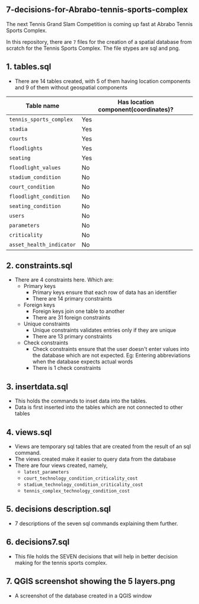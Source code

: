 ## 7-decisions-for-Abrabo-tennis-sports-complex
The next Tennis Grand Slam Competition is coming up fast at Abrabo Tennis Sports Complex.

In this repository, there are `7` files for the creation of a spatial database from scratch for the Tennis Sports Complex. The file stypes are sql and png. 
## 1. tables.sql
 - There are 14 tables created, with 5 of them having location components and 9 of them without geospatial components

|Table name                       |Has location component(coordinates)?  |
|---------------------------------|----------------------------------- |
|`tennis_sports_complex`          |Yes                                 |
|`stadia`                         |Yes                                 |
|`courts`                         |Yes                                 |
|`floodlights`                    |Yes                                 |
|`seating`                        |Yes                                 |
|`floodlight_values`              |No                                  |
|`stadium_condition`              |No                                  |
|`court_condition`                |No                                  |
|`floodlight_condition`           |No                                  |
|`seating_condition`              |No                                  |
|`users`                          |No                                  |
|`parameters`                     |No                                  |
|`criticality`                    |No                                  |
|`asset_health_indicator`         |No                                  |

## 2. constraints.sql
- There are 4 constraints here. Which are:
  - Primary keys
    - Primary keys ensure that each row of data has an identifier
    - There are 14 primary constraints
  - Foreign keys
    - Foreign keys join one table to another
    - There are 31 foreign constraints
  - Unique constraints
    - Unique constraints validates entries only if they are unique
    - There are 13 primary constraints
  - Check constraints
    - Check constraints ensure that the user doesn't enter values into the database which are not expected. Eg: Entering abbreviations when the database expects actual words
    - There is 1 check constraints
  
## 3. insertdata.sql
- This holds the commands to inset data into the tables. 
- Data is first inserted into the tables which are not connected to other tables

## 4. views.sql
- Views are temporary sql tables that are created from the result of an sql command.
- The views created make it easier to query data from the database
- There are four views created, namely, 
  - `latest_parameters` 
  - `court_technology_condition_criticality_cost`
  -  `stadium_technology_condition_criticality_cost` 
  -  `tennis_complex_technology_condition_cost`

## 5. decisions description.sql
- 7 descriptions of the seven sql commands explaining them further. 

## 6. decisions7.sql
- This file holds the SEVEN decisions that will help in better decision making for the tennis sports complex. 

## 7. QGIS screenshot showing the 5 layers.png
- A screenshot of the database created in a QGIS window
